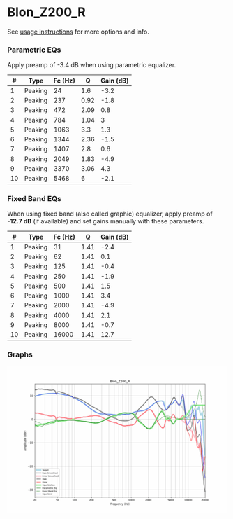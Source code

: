 # Blon_Z200_R
See [usage instructions](https://github.com/jaakkopasanen/AutoEq#usage) for more options and info.

### Parametric EQs
Apply preamp of -3.4 dB when using parametric equalizer.

|   # | Type    |   Fc (Hz) |    Q |   Gain (dB) |
|-----|---------|-----------|------|-------------|
|   1 | Peaking |        24 | 1.6  |        -3.2 |
|   2 | Peaking |       237 | 0.92 |        -1.8 |
|   3 | Peaking |       472 | 2.09 |         0.8 |
|   4 | Peaking |       784 | 1.04 |         3   |
|   5 | Peaking |      1063 | 3.3  |         1.3 |
|   6 | Peaking |      1344 | 2.36 |        -1.5 |
|   7 | Peaking |      1407 | 2.8  |         0.6 |
|   8 | Peaking |      2049 | 1.83 |        -4.9 |
|   9 | Peaking |      3370 | 3.06 |         4.3 |
|  10 | Peaking |      5468 | 6    |        -2.1 |

### Fixed Band EQs
When using fixed band (also called graphic) equalizer, apply preamp of **-12.7 dB** (if available) and set gains manually with these parameters.

|   # | Type    |   Fc (Hz) |    Q |   Gain (dB) |
|-----|---------|-----------|------|-------------|
|   1 | Peaking |        31 | 1.41 |        -2.4 |
|   2 | Peaking |        62 | 1.41 |         0.1 |
|   3 | Peaking |       125 | 1.41 |        -0.4 |
|   4 | Peaking |       250 | 1.41 |        -1.9 |
|   5 | Peaking |       500 | 1.41 |         1.5 |
|   6 | Peaking |      1000 | 1.41 |         3.4 |
|   7 | Peaking |      2000 | 1.41 |        -4.9 |
|   8 | Peaking |      4000 | 1.41 |         2.1 |
|   9 | Peaking |      8000 | 1.41 |        -0.7 |
|  10 | Peaking |     16000 | 1.41 |        12.7 |

### Graphs
![](./Blon_Z200_R.png)
